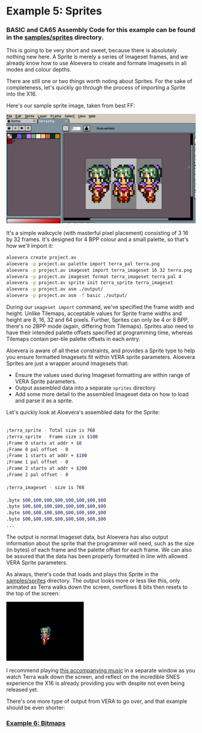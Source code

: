 # Example 5: Sprites

### BASIC and CA65 Assembly Code for this example can be found in the [samples/sprites](../samples/sprites) directory.

This is going to be very short and sweet, because there is absolutely nothing new here. A Sprite is merely a series of Imageset frames, and we already know how to use Aloevera to create and formate Imagesets in all modes and colour depths.

There are still one or two things worth noting about Sprites. For the sake of completeness, let's quickly go through the process of importing a Sprite into the X16.

Here's our sample sprite image, taken from best FF:

![sprite imageset](images/05-sprites-001.png)

It's a simple walkcycle (with masterful pixel placement) consisting of 3 16 by 32 frames. It's designed for 4 BPP colour and a small palette, so that's how we'll import it:

```.sh
aloevera create project.av
aloevera -p project.av palette import terra_pal terra.png
aloevera -p project.av imageset import terra_imageset 16 32 terra.png
aloevera -p project.av imageset format terra_imageset terra_pal 4
aloevera -p project.av sprite init terra_sprite terra_imageset
aloevera -p project.av asm ./output/
aloevera -p project.av asm -f basic ./output/
```

During our `imageset import` command, we've specified the frame width and height. Unlike Tilemaps, acceptable values for Sprite frame widths and height are 8, 16, 32 and 64 pixels. Further, Sprites can only be 4 or 8 BPP, there's no 2BPP mode (again, differing from Tilemaps). Sprites also need to have their intended palette offsets specified at programming time, whereas Tilemaps contain per-tile palette offsets in each entry.

Aloevera is aware of all these constraints, and provides a Sprite type to help you ensure formatted Imagesets fit within VERA sprite parameters. Aloevera Sprites are just a wrapper around Imagesets that:

* Ensure the values used during Imageset formatting are within range of VERA Sprite parameters.
* Output assembled data into a separate `sprites` directory
* Add some more detail to the assembled Imageset data on how to load and parse it as a sprite.

Let's quickly look at Aloevera's assembled data for the Sprite:

```.sh

;terra_sprite - Total size is 768
;terra_sprite - Frame size is $100
;Frame 0 starts at addr + $0
;Frame 0 pal offset - 0
;Frame 1 starts at addr + $100
;Frame 1 pal offset - 0
;Frame 2 starts at addr + $200
;Frame 2 pal offset - 0

;terra_imageset - size is 768

.byte $00,$00,$00,$00,$00,$00,$00,$00
.byte $00,$00,$00,$00,$00,$00,$00,$00
.byte $00,$00,$00,$00,$00,$00,$00,$00
.byte $00,$00,$00,$00,$00,$00,$00,$00
...
```

The output is normal Imageset data, but Aloevera has also output information about the sprite that the programmer will need, such as the size (in bytes) of each frame and the palette offset for each frame. We can also be assured that the data has been properly formatted in line with allowed VERA Sprite parameters.

As always, there's code that loads and plays this Sprite in the [samples/sprites](../samples/sprites) directory. The output looks more or less like this, only animated as Terra walks down the screen, overflows 8 bits then resets to the top of the screen:

![sprite imageset](images/05-sprites-002.png)

I recommend playing [this accompanying music](https://www.youtube.com/watch?v=a6t_uyg_pF8) in a separate window as you watch Terra walk down the screen, and reflect on the incredible SNES experience the X16 is already providing you with despite not even being released yet.

There's one more type of output from VERA to go over, and that example should be even shorter:

### [Example 6: Bitmaps](./ex_006.md)
